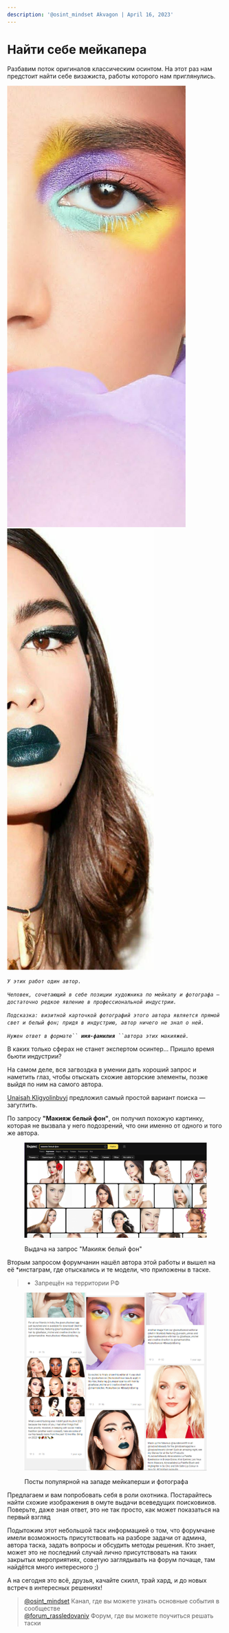 ```yaml
---
description: '@osint_mindset Akvagon | April 16, 2023'
---
```


# Найти себе мейкапера

Разбавим поток оригиналов классическим осинтом. На этот раз нам предстоит найти себе визажиста, работы которого нам приглянулись.

![](<.gitbook/assets/image (7).png>)![](<.gitbook/assets/image (8).png>)

_`У этих работ один автор.`_

_`Человек, сочетающий в себе позиции художника по мейкапу и фотографа – достаточно редкое явление в профессиональной индустрии.`_

_`Подсказка: визитной карточкой фотографий этого автора является прямой свет и белый фон; придя в индустрию, автор ничего не знал о ней.`_

_`Нужен ответ в формате`` `**`имя-фамилия`**` ``автора этих макияжей.`_

В каких только сферах не станет экспертом осинтер... Пришло время бьюти индустрии?

На самом деле, вся загвоздка в умении дать хороший запрос и наметить глаз, чтобы отыскать схожие авторские элементы, позже выйдя по ним на самого автора.

[Unaisah Kligyolinbvyj](https://t.me/skoxbin) предложил самый простой вариант поиска — загуглить.

По запросу **"Макияж белый фон"**, он получил похожую картинку, которая не вызвала у него подозрений, что они именно от одного и того же автора.

<figure><img src=".gitbook/assets/image (6).png" alt=""><figcaption><p>Выдача на запрос "Макияж белый фон"</p></figcaption></figure>

Вторым запросом форумчанин нашёл автора этой работы и вышел на её \*инстаграм, где отыскались и те модели, что приложены в таске.

> * Запрещён на территории РФ

<figure><img src=".gitbook/assets/image (2).png" alt=""><figcaption><p>Посты популярной на западе мейкаперши и фотографа</p></figcaption></figure>

Предлагаем и вам попробовать себя в роли охотника. Постарайтесь найти схожие изображения в омуте выдачи всеведущих поисковиков. Поверьте, даже зная ответ, это не так просто, как может показаться на первый взгляд

Подытожим этот небольшой таск информацией о том, что форумчане имели возможность присутствовать на разборе задачи от админа, автора таска, задать вопросы и обсудить методы решения. Кто знает, может это не последний случай лично присутствовать на таких закрытых мероприятиях, советую заглядывать на форум почаще, там найдётся много интересного ;)

А на сегодня это всё, друзья, качайте скилл, трай хард, и до новых встреч в интересных решениях!

> [@osint\_mindset](https://t.me/osint\_mindset) Канал, где вы можете узнать основные события в сообществе[\
> @forum\_rassledovaniy](https://t.me/+GMxoDCvLO0k0MWRi) Форум, где вы можете поучиться решать таски
